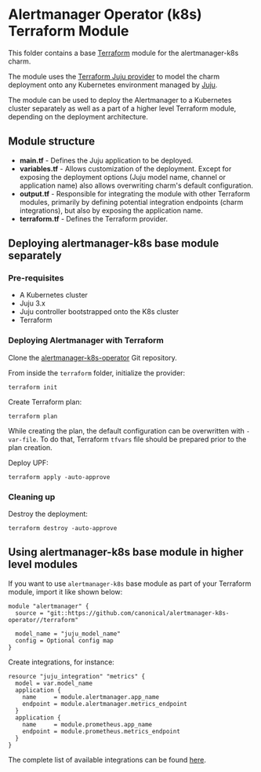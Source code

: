 # Alertmanager Operator (k8s) Terraform Module

This folder contains a base [Terraform][Terraform] module for the alertmanager-k8s charm.

The module uses the [Terraform Juju provider][Terraform Juju provider] to model the charm
deployment onto any Kubernetes environment managed by [Juju][Juju].

The module can be used to deploy the Alertmanager to a Kubernetes cluster separately 
as well as a part of a higher level Terraform module, depending on the deployment architecture.

## Module structure

- **main.tf** - Defines the Juju application to be deployed.
- **variables.tf** - Allows customization of the deployment. Except for exposing the deployment
  options (Juju model name, channel or application name) also allows overwriting charm's default
  configuration.
- **output.tf** - Responsible for integrating the module with other Terraform modules, primarily
  by defining potential integration endpoints (charm integrations), but also by exposing
  the application name.
- **terraform.tf** - Defines the Terraform provider.

## Deploying alertmanager-k8s base module separately

### Pre-requisites

- A Kubernetes cluster
- Juju 3.x
- Juju controller bootstrapped onto the K8s cluster
- Terraform

### Deploying Alertmanager with Terraform

Clone the [alertmanager-k8s-operator][alertmanager-repo] Git repository.

From inside the `terraform` folder, initialize the provider:

```shell
terraform init
```

Create Terraform plan:

```shell
terraform plan
```

While creating the plan, the default configuration can be overwritten with `-var-file`. To do that,
Terraform `tfvars` file should be prepared prior to the plan creation.

Deploy UPF:

```console
terraform apply -auto-approve 
```

### Cleaning up

Destroy the deployment:

```shell
terraform destroy -auto-approve
```

## Using alertmanager-k8s base module in higher level modules

If you want to use `alertmanager-k8s` base module as part of your Terraform module, import it
like shown below:

```text
module "alertmanager" {
  source = "git::https://github.com/canonical/alertmanager-k8s-operator//terraform"
  
  model_name = "juju_model_name"
  config = Optional config map
}
```

Create integrations, for instance:

```text
resource "juju_integration" "metrics" {
  model = var.model_name
  application {
    name     = module.alertmanager.app_name
    endpoint = module.alertmanager.metrics_endpoint
  }
  application {
    name     = module.prometheus.app_name
    endpoint = module.prometheus.metrics_endpoint
  }
}
```

The complete list of available integrations can be found [here][alertmanager-integrations].

[Terraform]: https://www.terraform.io/
[Terraform Juju provider]: https://registry.terraform.io/providers/juju/juju/latest
[Juju]: https://juju.is
[alertmanager-repo]: https://github.com/canonical/alertmanager-k8s-operator
[alertmanager-integrations]: https://charmhub.io/alertmanager-k8s/integrations
